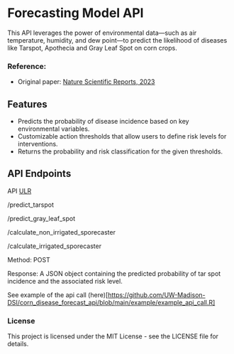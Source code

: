 # **Forecasting Model API**

This API leverages the power of environmental data—such as air temperature, humidity, and dew point—to predict the likelihood of diseases like Tarspot, Apothecia and Gray Leaf Spot on corn crops. 


### Reference:
- Original paper: [Nature Scientific Reports, 2023](https://www.nature.com/articles/s41598-023-44338-6)


## Features

- Predicts the probability of disease incidence based on key environmental variables.
- Customizable action thresholds that allow users to define risk levels for interventions.
- Returns the probability and risk classification for the given thresholds.


## API Endpoints
API [ULR](https://connect.doit.wisc.edu/forecasting_corn_disease/)

/predict_tarspot

/predict_gray_leaf_spot

/calculate_non_irrigated_sporecaster

/calculate_irrigated_sporecaster


Method: POST


Response: A JSON object containing the predicted probability of tar spot incidence and the associated risk level.

See example of the api call (here)[https://github.com/UW-Madison-DSI/corn_disease_forecast_api/blob/main/example/example_api_call.R]


### License

This project is licensed under the MIT License - see the LICENSE file for details.
